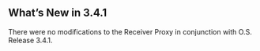 
## What’s New in 3.4.1

There were no modifications to the Receiver Proxy in conjunction with O.S. Release 3.4.1.